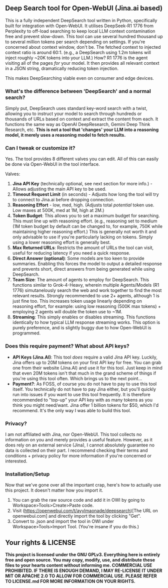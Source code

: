 ## Deep Search tool for Open-WebUI (Jina.ai based)
This is a fully independent DeepSearch tool written in Python, specifically built for integration with Open-WebUI. It utilises DeepSeek-R1 1776 from Perplexity to off-load searching to keep local LLM context contamination free and prevent slow-down. This tool can use several hundred thousand up to several million tokens per search depending on settings. If you're concerned about context window, don't be. The fetched context to injected context ratio is around 60:1. (e.g., a DeepSearch using 1.2m tokens will inject roughly ~20K tokens into your LLM.) How? R1 1776 is the agent visiting all of the pages *for* your model. It then provides all relevant context in a JSON string, dramatically reducing token injection.

This makes DeepSearching viable even on consumer and edge devices.

### What's the difference between 'DeepSearch' and a normal search?
Simply put, DeepSearch uses standard key-word search with a twist, allowing you to instruct your model to search through hundreds or thousands of URLs based on context and extract the content from each. It functions the same way as OpenAI DeepResearch, Gemini Deep Think Research, etc. **This is not a tool that 'changes' your LLM into a reasoning model, it merely uses a reasoning model to fetch results.**

### Can I tweak or customize it?
Yes. The tool provides 8 different valves you can edit. All of this can easily be done via Open-WebUI in the tool interface.

Valves:
1. **Jina API Key** (technically optional, see next section for more info.) - Allows adjusting the main API key to be used.
2. **Timeout Request Limit** (in seconds) - Adjusts how long the tool will try to connect to Jina.ai before dropping connection.
3. **Reasoning Effort** - low, med, high. (Adjusts total *potential* token use. Low maxes at 500K, med at 1M, high at 2M.)
4. **Token Budget**: This allows you to set a maximum budget for searching. This must line up with reasoning effort. (e.g., reasoning set to medium (1M token budget by default can be changed to, for example, 750K while maintaining higher reasoning effort.) This is generally not worth it and only advisable to use if you're particularly lacking on tokens. Simply using a lower reasoning effort is generally best.
5. **Max Returned URLs**: Restricts the amount of URLs the tool can visit, useful for reducing latency if you need a quick response.
6. **Direct Answer (optional)**: Some models are too keen to provide summaries. Enabling this forces the model to output a detailed response and prevents short, direct answers from being generated while using DeepSearch.
7. **Team Size**: The amount of agents to employ for DeepSearch. This functions similar to Grok-4-Heavy, wherein multiple Agents/Models (R1 1776) simutanelously search the web and work together to find the most relevant results. Strongly recommended to use 2+ agents, although 1 is just fine too. This increases token usage linearly depending on reasoning effort, for example: using low reasoning (500K max tokens) +  employing 2 agents will double the token use to ~1M.
8. **Streaming**: This simply enables or disables streaming. This functions identically to how typical LLM response streaming works. This option is purely preference, and is slightly buggy due to how Open-WebUI is programmed.

### Does this require payment? What about API keys?
* **API Keys (Jina.AI)**: This tool *does* require a valid Jina API key. Luckily, Jina offers up to 20M tokens on your first API key for free. You can grab one from their website (Jina.AI) and use it for this tool. Just keep in mind that even 20M tokens isn't that much in the grand scheme of things if you're using this tool often. Which brings us to the next point...
* **Payment?**: As FOSS, of course you do not have to pay to use this tool itself. You technically do not have to pay Jina either, but you'll quickly run into issues if you want to use this tool frequently. It is therefore recommended to "top-up" your API key with as many tokens as you think you might need/want. Jina offer 1 billion tokens for $50, which I'd recommend. It's the only way I was able to build this tool.

### Privacy?
I am not affiliated with Jina, nor Open-WebUI. This tool collects no information on you and merely provides a useful feature. However, as it does rely on an external service (Jina), I cannot absolutely guarantee no data is collected on their part. I recommend checking their terms and conditions + privacy policy for more information if you're concerned or interested.

### Installation/Setup
Now that we've gone over all the important crap, here's how to actually use this project. It doesn't matter how you import it.

1. You can grab the raw source code and add it in OWI by going to Workspace>Tools>Create>Paste code.
2. Visit (https://openwebui.com/t/ayylmaonade/deepsearch)[The URL on openwebui.com] and directly import the tool by clicking "Get".
3. Convert to .json and import the tool in OWI under Workspace>Tools>Import Tool. (You're insane if you do this.)

## Your rights & LICENSE
**This project is licensed under the GNU GPLv3. Everything here is entirely free and open source. You may copy, modify, use, and distribute these files to your hearts content without informing me. COMMERCIAL USE PROHIBITED. IF THERE IS ENOUGH DEMAND, I MAY RE-LICENSE IT UNDER MIT OR APACHE 2.0 TO ALLOW FOR COMMERCIAL USE.
PLEASE REFER TO LICENSE.md FOR MORE INFORMATION ON YOUR RIGHTS.**
